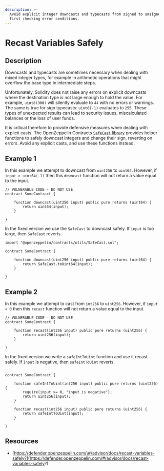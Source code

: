 ```yaml
---
description: >-
  Avoid explicit integer downcasts and typecasts from signed to unsigned without
  first checking error conditions.
---
```


# Recast Variables Safely

## Description

Downcasts and typecasts are sometimes necessary when dealing with mixed integer types, for example in arithmetic operations that might overflow the base type in intermediate steps.

Unfortunately, Solidity does not raise any errors on explicit downcasts where the destination type is not large enough to hold the value. For example, `uint8(300)` will silently evaluate to `44` with no errors or warnings. The same is true for sign typecasts: `uint8(-1)` evaluates to `255`. These types of unexpected results can lead to security issues, miscalculated balances or the loss of user funds.

It is critical therefore to provide defensive measures when dealing with explicit casts. The OpenZeppelin Contracts [`SafeCast` library](https://docs.openzeppelin.com/contracts/3.x/api/utils#SafeCast) provides helper functions to safely downcast integers and change their sign, reverting on errors. Avoid any explicit casts, and use these functions instead.

## Example 1

In this example we attempt to downcast from `uint256` to `uint64`. However, if `input > uint64(-1)` then this `downcast` function will not return a value equal to the input.

```text
// VULNERABLE CODE - DO NOT USE
contract SomeContract {

    function downcast(uint256 input) public pure returns (uint64) {
        return uint64(input);
    }

}
```

In the fixed version we use the `SafeCast` to downcast safely. If `input` is too large, then `SafeCast` reverts.

```text
import "@openzeppelin/contracts/utils/SafeCast.sol";

contract SomeContract {

    function downcast(uint256 input) public pure returns (uint64) {
        return SafeCast.toUint64(input);
    }

}
```

## Example 2

In this example we attempt to cast from `int256` to `uint256`. However, if `input < 0` then this `recast` function will not return a value equal to the input.

```text
// VULNERABLE CODE - DO NOT USE
contract SomeContract {

    function recast(int256 input) public pure returns (uint256) {
        return uint256(input);
    }

}
```

In the fixed version we write a `safeIntToUint` function and use it recast safely. If `input` is negative, then `safeIntToUint` reverts.

```text

contract SomeContract {

    function safeIntToUint(int256 input) public pure returns (uint256) {
        require(input >= 0, "input is negative");
        return uint256(input);
    }

    function recast(int256 input) public pure returns (uint256) {
        return safeIntToUint(input);
    }

}
```

## Resources

* [https://defender.openzeppelin.com/\#/advisor/docs/recast-variables-safely?](https://defender.openzeppelin.com/#/advisor/docs/recast-variables-safely?)

